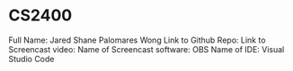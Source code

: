 # CS2400

Full Name: Jared Shane Palomares Wong
Link to Github Repo:
Link to Screencast video:
Name of Screencast software: OBS
Name of IDE: Visual Studio Code

